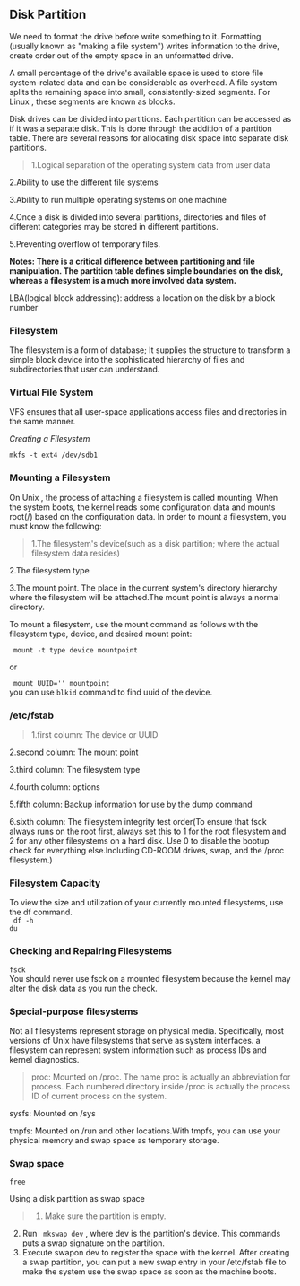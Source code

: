 ## Disk Partition
 We need to format the drive before write something to it. Formatting (usually known as "making a file system") writes information to the drive,
create order out of the empty space in an unformatted drive.

A small percentage of the drive's available space is used to store file system-related data and can be considerable as overhead.
A file system splits the remaining space into small, consistently-sized segments. For Linux , these segments are known as blocks.


Disk drives can be divided into  partitions. Each partition can be accessed as if it was a separate disk. This is done through the addition of
a partition table.
There are several reasons for allocating disk space into separate disk partitions.
> 1.Logical separation of the operating system data from user data
>
 2.Ability to use the different file systems
> 
3.Ability to run multiple operating systems on one machine
>
4.Once a disk is divided into several partitions, directories and files of different categories may be stored in different partitions.
>
5.Preventing overflow of temporary files.

**Notes: There is a critical difference between partitioning and file manipulation. The partition table defines simple boundaries on 
the disk, whereas a filesystem is a much more involved data system.** 

LBA(logical block addressing): address a location on the disk by a block number



### Filesystem
The filesystem is a form of database; It supplies the structure to transform a simple block device into the sophisticated hierarchy of files
and subdirectories that user can understand.  

### Virtual File System
VFS ensures that all user-space applications access files and directories in the same manner.

*Creating a Filesystem*

`mkfs -t ext4 /dev/sdb1`

### Mounting a Filesystem
  On Unix , the process of attaching a filesystem is called mounting. When the system boots, the kernel reads some configuration data and mounts
root(/) based on the configuration data.
In order to mount a filesystem, you must know the following:
>  1.The filesystem's device(such as a disk partition; where the actual filesystem data resides)
>
   2.The filesystem type
 >
 3.The mount point. The place in the current system's directory hierarchy where the filesystem will be attached.The mount point is always a normal
directory.

To mount a filesystem, use the mount command as follows with the filesystem type, device, and desired mount point:

` mount -t type device mountpoint`  

or  

` mount UUID='' mountpoint`  
you can use `blkid` command to find uuid of the device.


### /etc/fstab
> 1.first column: The device or UUID
>
2.second column: The mount point
>
3.third column: The filesystem type
>
4.fourth column: options
>
5.fifth column: Backup information for use by the dump command
>
6.sixth column: The filesystem integrity test order(To ensure that fsck always runs on the root first, always set this to 1 for the root filesystem and 2 for 
any other filesystems on a hard disk. Use 0 to disable the bootup check for everything else.Including CD-ROOM drives, swap, and the /proc filesystem.)


### Filesystem Capacity
To view the size and utilization of your currently mounted filesystems, use the df command.   
` df -h`  
`du`

### Checking and Repairing Filesystems
`fsck`  
You should never use fsck on a mounted filesystem because the kernel may alter the disk data as you run the check.


### Special-purpose filesystems  
Not all filesystems represent storage on physical media. Specifically, most versions of Unix have filesystems that serve as system interfaces.
a filesystem can represent system information such as process IDs and kernel diagnostics.  
> proc: Mounted on /proc. The name proc is actually an abbreviation for process. Each numbered directory inside /proc is actually the process ID of current process on the system.
>
sysfs: Mounted on /sys
>
tmpfs: Mounted on /run and other locations.With tmpfs, you can use your physical memory and swap space as temporary storage.


### Swap space
`free`

Using a disk partition as swap space
> 1. Make sure the partition is empty.
2. Run ` mkswap dev`   , where dev is the partition's device. This commands puts a swap signature on the partition.
3. Execute swapon dev to register the space with the kernel.
After creating a swap partition, you can put a new swap entry in your /etc/fstab file to make the system use the swap space as soon as the machine 
boots.
